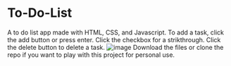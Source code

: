 # To-Do-List
A to do list app made with HTML, CSS, and Javascript.
To add a task, click the add button or press enter.
Click the checkbox for a strikthrough.
Click the delete button to delete a task.
![image](https://github.com/user-attachments/assets/c6510ca0-3aa3-4637-84e9-da5a2ce6b41a)
Download the files or clone the repo if you want to play with this project for personal use.
